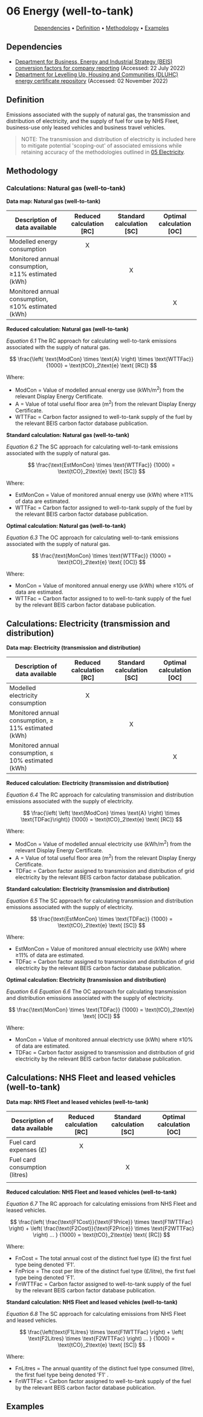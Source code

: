 # 06 Energy (well-to-tank)

<p align="center">
  <a href="#dependencies">Dependencies</a> •
  <a href="#definition">Definition</a> •
  <a href="#methodology">Methodology</a> •
  <a href="#examples">Examples</a>
</p>

## Dependencies

* [Department for Business, Energy and Industrial Strategy (BEIS) conversion factors for company reporting](https://www.gov.uk/government/collections/government-conversion-factors-for-company-reporting) (Accessed: 22 July 2022)
* [Department for Levelling Up, Housing and Communities (DLUHC) energy certificate repository](https://www.gov.uk/find-energy-certificate) (Accessed: 02 November 2022)

## Definition

Emissions associated with the supply of natural gas, the transmission and distribution of electricity, and the supply of fuel for use by NHS Fleet, business-use only leased vehicles and business travel vehicles. 

> NOTE: The transmission and distribution of electricity is included here to mitigate potential 'scoping-out' of associated emissions while retaining accuracy of the methodologies outlined in [05 Electricity](/Chapters/005_kmsimg_electricity.md).

## Methodology

### Calculations: Natural gas (well-to-tank)

**Data map: Natural gas (well-to-tank)**

| Description of data available  | Reduced calculation [RC]  | Standard calculation [SC] | Optimal calculation [OC] |
| ------------------------------ |:---:| :---:| :---:|
| Modelled energy consumption | X |  |  |
| Monitored annual consumption, ≥11% estimated (kWh) |  | X |  |
| Monitored annual consumption, ≤10% estimated (kWh) |  |  | X |

**Reduced calculation: Natural gas (well-to-tank)**

*Equation 6.1* The RC approach for calculating well-to-tank emissions associated with the supply of natural gas.

$$ 
\frac{\left( \text{ModCon} \times \text{A} \right) \times \text{WTTFac}}
{1000} = \text{tCO}_2\text{e} \text{ [RC]}
$$

Where:
* ModCon = Value of modelled annual energy use (kWh/m<sup>2</sup>) from the relevant Display Energy Certificate.
* A = Value of total useful floor area (m<sup>2</sup>) from the relevant Display Energy Certificate.
* WTTFac = Carbon factor assigned to well-to-tank supply of the fuel by the relevant BEIS carbon factor database publication.

**Standard calculation: Natural gas (well-to-tank)**

*Equation 6.2* The SC approach for calculating well-to-tank emissions associated with the supply of natural gas.

$$ 
\frac{\text{EstMonCon} \times \text{WTTFac}}
{1000} = \text{tCO}_2\text{e} \text{ [SC]}
$$

Where:
* EstMonCon = Value of monitored annual energy use (kWh) where ≥11% of data are estimated.
* WTTFac = Carbon factor assigned to well-to-tank supply of the fuel by the relevant BEIS carbon factor database publication.  

**Optimal calculation: Natural gas (well-to-tank)**

*Equation 6.3* The OC approach for calculating well-to-tank emissions associated with the supply of natural gas.

$$ 
\frac{\text{MonCon} \times \text{WTTFac}}
{1000} = \text{tCO}_2\text{e} \text{ [OC]}
$$

Where:
* MonCon = Value of monitored annual energy use (kWh) where ≤10% of data are estimated.
* WTTFac = Carbon factor assigned to to well-to-tank supply of the fuel by the relevant BEIS carbon factor database publication. 

## Calculations: Electricity (transmission and distribution)

**Data map: Electricity (transmission and distribution)**

| Description of data available  | Reduced calculation [RC]  | Standard calculation [SC] | Optimal calculation [OC] |
| ------------------------------ |:---:| :---:| :---:|
| Modelled electricity consumption | X |  |  |
| Monitored annual consumption, $\geq$ 11% estimated (kWh) |  | X |  |
| Monitored annual consumption, $\leq$ 10% estimated (kWh) |  |  | X |

**Reduced calculation: Electricity (transmission and distribution)**

*Equation 6.4* The RC approach for calculating transmission and distribution emissions associated with the supply of electricity.

$$ 
\frac{\left( \left( \text{ModCon} \times \text{A} \right) \times \text{TDFac}\right)}
{1000} 
= \text{tCO}_2\text{e} \text{ [RC]}
$$

Where:
* ModCon = Value of modelled annual electricity use (kWh/m<sup>2</sup>) from the relevant Display Energy Certificate.
* A = Value of total useful floor area (m<sup>2</sup>) from the relevant Display Energy Certificate.
* TDFac = Carbon factor assigned to transmission and distribution of grid electricity by the relevant BEIS carbon factor database publication.  

**Standard calculation: Electricity (transmission and distribution)**

*Equation 6.5* The SC approach for calculating transmission and distribution emissions associated with the supply of electricity.

$$ 
\frac{\text{EstMonCon} \times \text{TDFac}}
{1000} = \text{tCO}_2\text{e} \text{ [SC]}
$$

Where:
* EstMonCon = Value of monitored annual electricity use (kWh) where ≥11% of data are estimated.
* TDFac = Carbon factor assigned to transmission and distribution of grid electricity by the relevant BEIS carbon factor database publication.  

**Optimal calculation: Electricity (transmission and distribution)**

*Equation 6.6* *Equation 6.6* The OC approach for calculating transmission and distribution emissions associated with the supply of electricity.

$$ 
\frac{\text{MonCon} \times \text{TDFac}}
{1000} = \text{tCO}_2\text{e} \text{ [OC]}
$$

Where:
* MonCon = Value of monitored annual electricty use (kWh) where ≤10% of data are estimated.
* TDFac = Carbon factor assigned to transmission and distribution of grid electricity by the relevant BEIS carbon factor database publication.

## Calculations: NHS Fleet and leased vehicles (well-to-tank)

**Data map: NHS Fleet and leased vehicles (well-to-tank)**

| Description of data available  | Reduced calculation [RC]  | Standard calculation [SC] | Optimal calculation [OC] |
| ------------------------------ |:---:| :---:| :---:|
| Fuel card expenses (£) | X |  |  |
| Fuel card consumption (litres) |  | X |  |
|  |  |  |  |

**Reduced calculation: NHS Fleet and leased vehicles (well-to-tank)**

*Equation 6.7* The RC approach for calculating emissions from NHS Fleet and leased vehicles.

$$ 
\frac{\left( \frac{\text{F1Cost}}{\text{F1Price}} \times \text{F1WTTFac} \right) + \left( \frac{\text{F2Cost}}{\text{F2Price}} \times \text{F2WTTFac} \right) ... }
{1000} = \text{tCO}_2\text{e} \text{ [RC]}
$$

Where:
* F*n*Cost = The total annual cost of the distinct fuel type (£) the first fuel type being denoted 'F1'.
* F*n*Price = The cost per litre of the distinct fuel type (£/litre), the first fuel type being denoted 'F1'.
* F*n*WTTFac = Carbon factor assigned to well-to-tank supply of the fuel by the relevant BEIS carbon factor database publication.

**Standard calculation: NHS Fleet and leased vehicles (well-to-tank)**

*Equation 6.8* The SC approach for calculating emissions from NHS Fleet and leased vehicles.

$$ 
\frac{\left(\text{F1Litres} \times \text{F1WTTFac} \right) + \left( \text{F2Litres} \times \text{F2WTTFac} \right) ... }
{1000} = \text{tCO}_2\text{e} \text{ [SC]}
$$

Where:
* F*n*Litres = The annual quantity of the distinct fuel type consumed (litre), the first fuel type being denoted 'F1' .
* F*n*WTTFac = Carbon factor assigned to well-to-tank supply of the fuel by the relevant BEIS carbon factor database publication.

## Examples